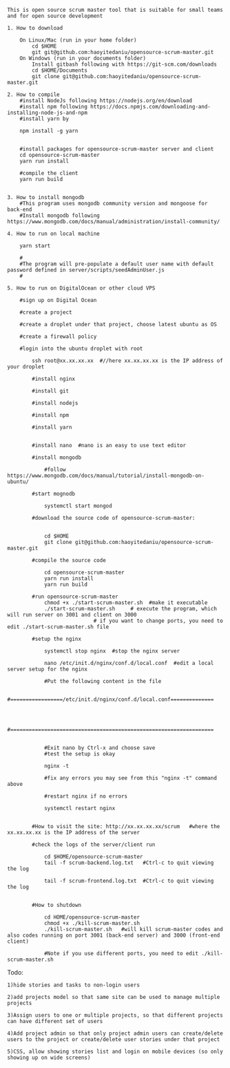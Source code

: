 	This is open source scrum master tool that is suitable for small teams and for open source development

	1. How to download

		On Linux/Mac (run in your home folder)
			cd $HOME
			git git@github.com:haoyitedaniu/opensource-scrum-master.git
		On Windows (run in your documents folder)
			Install gitbash following with https://git-scm.com/downloads
			cd $HOME/Documents
			git clone git@github.com:haoyitedaniu/opensource-scrum-master.git

	2. How to compile
		#install NodeJs following https://nodejs.org/en/download 
		#install npm following https://docs.npmjs.com/downloading-and-installing-node-js-and-npm
		#install yarn by

		npm install -g yarn


		#install packages for opensource-scrum-master server and client
		cd opensource-scrum-master 
		yarn run install 

		#compile the client 
		yarn run build


	3. How to install mongodb
		#This program uses mongodb community version and mongoose for back-end 
		#Install mongodb following https://www.mongodb.com/docs/manual/administration/install-community/	
		
	4. How to run on local machine

		yarn start

		#
		#The program will pre-populate a default user name with default password defined in server/scripts/seedAdminUser.js
		#

	5. How to run on DigitalOcean or other cloud VPS 
		
		#sign up on Digital Ocean

		#create a project

		#create a droplet under that project, choose latest ubuntu as OS

		#create a firewall policy

		#login into the ubuntu droplet with root

			ssh root@xx.xx.xx.xx  #//here xx.xx.xx.xx is the IP address of your droplet

			#install nginx

			#install git

			#install nodejs

			#install npm

			#install yarn 


			#install nano  #nano is an easy to use text editor

			#install mongodb 

				#follow https://www.mongodb.com/docs/manual/tutorial/install-mongodb-on-ubuntu/

			#start mognodb

				systemctl start mongod 

			#download the source code of opensource-scrum-master:

		
				cd $HOME
				git clone git@github.com:haoyitedaniu/opensource-scrum-master.git

			#compile the source code

				cd opensource-scrum-master
				yarn run install
				yarn run build
			
			#run opensource-scrum-master
		  		chmod +x ./start-scrum-master.sh  #make it executable 
				./start-scrum-master.sh		# execute the program, which will run server on 3001 and client on 3000
								# if you want to change ports, you need to edit ./start-scrum-master.sh file 

			#setup the nginx 

				systemctl stop nginx  #stop the nginx server

				nano /etc/init.d/nginx/conf.d/local.conf  #edit a local server setup for the nginx 
				
				#Put the following content in the file

				#=================/etc/init.d/nginx/conf.d/local.conf==============



				#==================================================================


				#Exit nano by Ctrl-x and choose save
				#test the setup is okay

				nginx -t

				#fix any errors you may see from this "nginx -t" command above
				
				#restart nginx if no errors
				
				systemctl restart nginx

	
			#How to visit the site: http://xx.xx.xx.xx/scrum   #where the xx.xx.xx.xx is the IP address of the server 
	
			#check the logs of the server/client run

				cd $HOME/opensource-scrum-master 
				tail -f scrum-backend.log.txt   #Ctrl-c to quit viewing the log

				tail -f scrum-frontend.log.txt  #Ctrl-c to quit viewing the log


			#How to shutdown

				cd HOME/opensource-scrum-master
				chmod +x ./kill-scrum-master.sh 
				./kill-scrum-master.sh   #will kill scrum-master codes and also codes running on port 3001 (back-end server) and 3000 (front-end client)

				#Note if you use different ports, you need to edit ./kill-scrum-master.sh


Todo:

	1)hide stories and tasks to non-login users

	2)add projects model so that same site can be used to manage multiple projects

	3)Assign users to one or multiple projects, so that different projects can have different set of users

	4)Add project admin so that only project admin users can create/delete users to the project or create/delete user stories under that project

 	5)CSS, allow showing stories list and login on mobile devices (so only showing up on wide screens)

	
